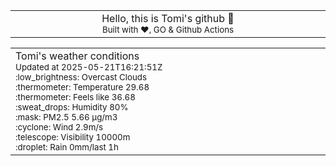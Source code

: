 
<div align="center">
<table>
<tbody>
<td align="center">
<img width="2000" height="0"><br>
Hello, this is Tomi's github 👋<br>
<sup>Built with ❤️, GO & Github Actions</sup><br>
<img width="2000" height="0">
</td>
</tbody>
</table>
</div>
<table>
<tbody>
<td align="left">
<img width="2000" height="0"><br>
Tomi's weather conditions<br>
<sup>Updated at 2025-05-21T16:21:51Z</sup><br>
<sup>:low_brightness: Overcast Clouds</sup><br>
<sup>:thermometer: Temperature 29.68 </sup><br>
<sup>:thermometer: Feels like 36.68</sup><br>
<sup>:sweat_drops: Humidity 80%</sup><br>
<sup>:mask: PM2.5 5.66 μg/m3</sup><br>
<sup>:cyclone: Wind 2.9m/s </sup><br>
<sup>:telescope: Visibility 10000m </sup><br>
<sup>:droplet: Rain 0mm/last 1h </sup><br>
<img width="2000" height="0">
</td>
<td align="left">
<img width="2000" height="0"><br>
<br>
<img width="2000" height="0">
</td>
</tbody>
</table>
</div>
    